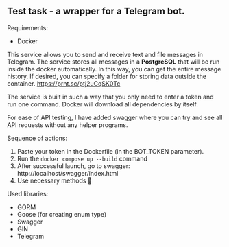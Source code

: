 ## Test task - a wrapper for a Telegram bot.

Requirements:

+ Docker

This service allows you to send and receive text and file messages in Telegram. The service stores all messages in a
__PostgreSQL__ that will be run inside the docker automatically. In this way, you can get the entire message history.
If desired, you can specify a folder for storing data outside the container. https://prnt.sc/ptj2uCqSK0Tc

The service is built in such a way that you only need to enter a token and run one command. Docker will download all
dependencies by itself.

For ease of API testing, I have added swagger where you can try and see all API requests without any helper programs.

Sequence of actions:

1. Paste your token in the Dockerfile (in the BOT_TOKEN parameter).
2. Run the `docker compose up --build` command
3. After successful launch, go to swagger: http://localhost/swagger/index.html
4. Use necessary methods 🙂

Used libraries:
 + GORM
 + Goose (for creating enum type)
 + Swagger
 + GIN
 + Telegram
